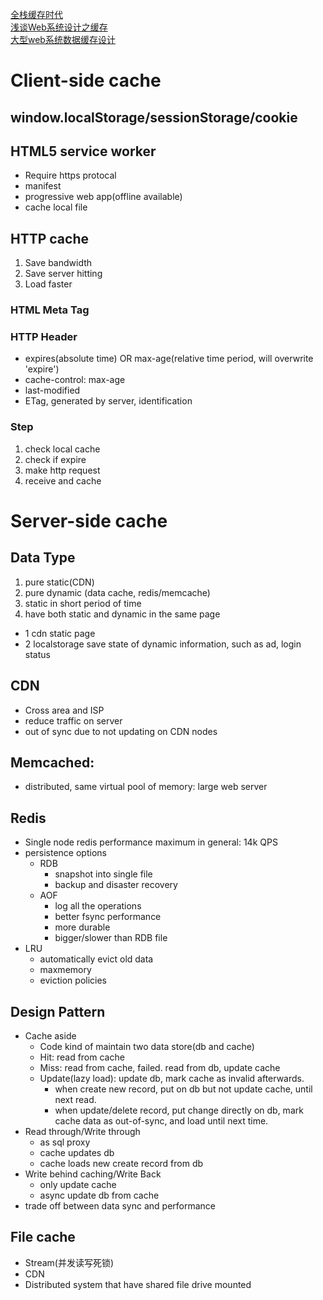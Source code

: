 [全栈缓存时代](https://segmentfault.com/a/1190000005808789)  
[浅谈Web系统设计之缓存](https://www.jianshu.com/p/345f26baa589)   
[大型web系统数据缓存设计](http://data.qq.com/article?id=2879)
# Client-side cache

## window.localStorage/sessionStorage/cookie
## HTML5 service worker
- Require https protocal
- manifest
- progressive web app(offline available)
- cache local file
## HTTP cache
1. Save bandwidth
2. Save server hitting
3. Load faster
### HTML Meta Tag
### HTTP Header
- expires(absolute time) OR max-age(relative time period, will overwrite 'expire')
- cache-control: max-age
- last-modified
- ETag, generated by server, identification
### Step
1. check local cache
2. check if expire
3. make http request
4. receive and cache

# Server-side cache
## Data Type
1. pure static(CDN)
2. pure dynamic (data cache, redis/memcache)
3. static in short period of time
4. have both static and dynamic in the same page
 - 1 cdn static page
 - 2 localstorage save state of dynamic information, such as ad, login status

## CDN
- Cross area and ISP
- reduce traffic on server
- out of sync due to not updating on CDN nodes
## Memcached:
* distributed, same virtual pool of memory: large web server

## Redis
 * Single node redis performance maximum in general: 14k QPS
 * persistence options
	* RDB
		* snapshot into single file 
		* backup and disaster recovery
	* AOF
		* log all the operations
		* better fsync performance
		* more durable
		* bigger/slower than RDB file
* LRU
  * automatically evict old data
  * maxmemory 
  * eviction policies
## Design Pattern
* Cache aside
	* Code kind of maintain two data store(db and cache)
	* Hit: read from cache
	* Miss: read from cache, failed. read from db, update cache
	* Update(lazy load): update db, mark cache as invalid afterwards.
		*  when create new record, put on db but not update cache, until next read.
		*  when update/delete record, put change directly on db, mark cache data as out-of-sync, and load until next time.
* Read through/Write through	
	* as sql proxy
	* cache updates db
	* cache loads new create record from db
* Write behind caching/Write Back
	* only update cache
	* async update db from cache
* trade off between data sync and performance		

 ## File cache
 - Stream(并发读写死锁)
 - CDN
 - Distributed system that have shared file drive mounted

 
 
